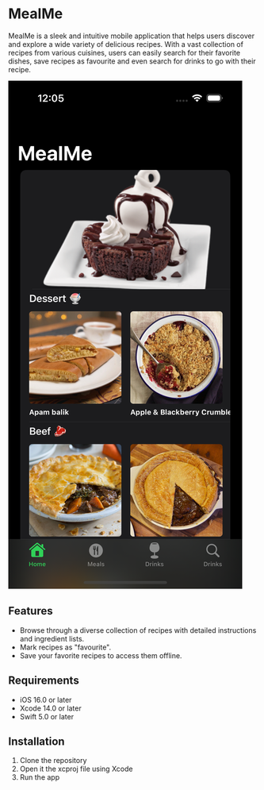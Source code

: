 # MealMe

MealMe is a sleek and intuitive mobile application that helps users discover and explore a wide variety of delicious recipes. With a vast collection of recipes from various cuisines, users can easily search for their favorite dishes, save recipes as favourite and even search for drinks to go with their recipe.

![Demo](demo.png)

## Features

- Browse through a diverse collection of recipes with detailed instructions and ingredient lists.
- Mark recipes as "favourite".
- Save your favorite recipes to access them offline.

## Requirements

- iOS 16.0 or later
- Xcode 14.0 or later
- Swift 5.0 or later

## Installation

1. Clone the repository
2. Open it the xcproj file using Xcode
3. Run the app

